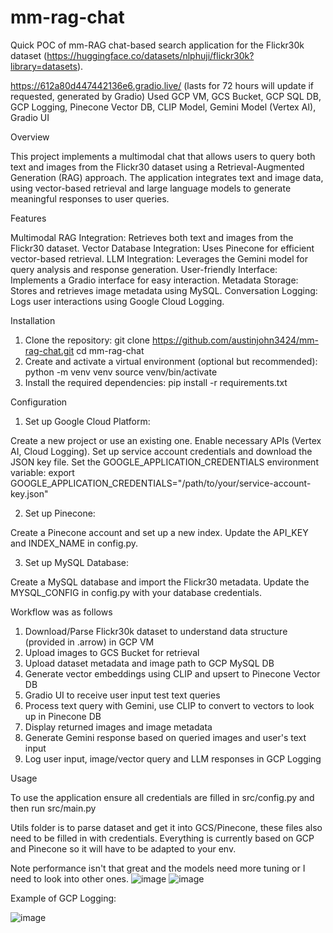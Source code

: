 # mm-rag-chat
Quick POC of mm-RAG chat-based search application for the Flickr30k dataset (https://huggingface.co/datasets/nlphuji/flickr30k?library=datasets). 

https://612a80d447442136e6.gradio.live/ (lasts for 72 hours will update if requested, generated by Gradio)
Used GCP VM, GCS Bucket, GCP SQL DB, GCP Logging, Pinecone Vector DB, CLIP Model, Gemini Model (Vertex AI), Gradio UI

Overview

This project implements a multimodal chat that allows users to query both text and images from the Flickr30 dataset using a Retrieval-Augmented Generation (RAG) approach. The application integrates text and image data, using vector-based retrieval and large language models to generate meaningful responses to user queries.

Features

Multimodal RAG Integration: Retrieves both text and images from the Flickr30 dataset.
Vector Database Integration: Uses Pinecone for efficient vector-based retrieval.
LLM Integration: Leverages the Gemini model for query analysis and response generation.
User-friendly Interface: Implements a Gradio interface for easy interaction.
Metadata Storage: Stores and retrieves image metadata using MySQL.
Conversation Logging: Logs user interactions using Google Cloud Logging.

Installation

1. Clone the repository:
git clone https://github.com/austinjohn3424/mm-rag-chat.git
cd mm-rag-chat
3. Create and activate a virtual environment (optional but recommended):
python -m venv venv
source venv/bin/activate
4. Install the required dependencies:
pip install -r requirements.txt

Configuration

1. Set up Google Cloud Platform:

Create a new project or use an existing one.
Enable necessary APIs (Vertex AI, Cloud Logging).
Set up service account credentials and download the JSON key file.
Set the GOOGLE_APPLICATION_CREDENTIALS environment variable:
export GOOGLE_APPLICATION_CREDENTIALS="/path/to/your/service-account-key.json"

2. Set up Pinecone:

Create a Pinecone account and set up a new index.
Update the API_KEY and INDEX_NAME in config.py.


3. Set up MySQL Database:

Create a MySQL database and import the Flickr30 metadata.
Update the MYSQL_CONFIG in config.py with your database credentials.

Workflow was as follows
1. Download/Parse Flickr30k dataset to understand data structure (provided in .arrow) in GCP VM
2. Upload images to GCS Bucket for retrieval
3. Upload dataset metadata and image path to GCP MySQL DB
4. Generate vector embeddings using CLIP and upsert to Pinecone Vector DB
5. Gradio UI to receive user input test text queries
6. Process text query with Gemini, use CLIP to convert to vectors to look up in Pinecone DB
7. Display returned images and image metadata
8. Generate Gemini response based on queried images and user's text input
9. Log user input, image/vector query and LLM responses in GCP Logging 

Usage

To use the application ensure all credentials are filled in src/config.py and then run src/main.py

Utils folder is to parse dataset and get it into GCS/Pinecone, these files also need to be filled in with credentials. Everything is currently based on GCP and Pinecone so it will have to be adapted to your env. 



Note performance isn't that great and the models need more tuning or I need to look into other ones. 
![image](https://github.com/user-attachments/assets/eb663c73-6c16-4b51-b545-99b4b89957e3)
![image](https://github.com/user-attachments/assets/ec182e2b-2f89-49f4-8c41-f17fec9ee7c4)


Example of GCP Logging:

![image](https://github.com/user-attachments/assets/4de7f0d8-7ed7-489f-abd2-65bf8d5c9a32)
